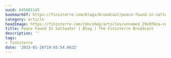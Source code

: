 ```yaml
---
uuid: 645601145
bookmarkOf: https://finisterre.com/blogs/broadcast/peace-found-in-saltwater
category: article
headImage: https://finisterre.com/cdn/shop/articles/unnamed_29e9f0ca-ce84-469e-bbb0-2c22800a220d.jpg?v=1643034192
title: Peace Found In Saltwater | Blog | The Finisterre Broadcast
description: ''
tags:
- finisterre
date: '2023-01-26T19:45:54.062Z'
---
```



